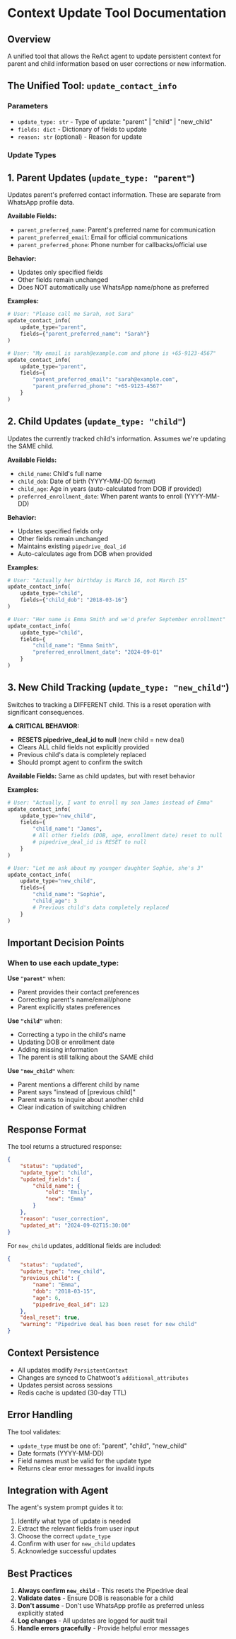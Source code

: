 # Context Update Tool Documentation

## Overview
A unified tool that allows the ReAct agent to update persistent context for parent and child information based on user corrections or new information.

## The Unified Tool: `update_contact_info`

### Parameters
- `update_type: str` - Type of update: "parent" | "child" | "new_child"
- `fields: dict` - Dictionary of fields to update
- `reason: str` (optional) - Reason for update

### Update Types

## 1. Parent Updates (`update_type: "parent"`)

Updates parent's preferred contact information. These are separate from WhatsApp profile data.

**Available Fields:**
- `parent_preferred_name`: Parent's preferred name for communication
- `parent_preferred_email`: Email for official communications  
- `parent_preferred_phone`: Phone number for callbacks/official use

**Behavior:**
- Updates only specified fields
- Other fields remain unchanged
- Does NOT automatically use WhatsApp name/phone as preferred

**Examples:**
```python
# User: "Please call me Sarah, not Sara"
update_contact_info(
    update_type="parent",
    fields={"parent_preferred_name": "Sarah"}
)

# User: "My email is sarah@example.com and phone is +65-9123-4567"
update_contact_info(
    update_type="parent",
    fields={
        "parent_preferred_email": "sarah@example.com",
        "parent_preferred_phone": "+65-9123-4567"
    }
)
```

## 2. Child Updates (`update_type: "child"`)

Updates the currently tracked child's information. Assumes we're updating the SAME child.

**Available Fields:**
- `child_name`: Child's full name
- `child_dob`: Date of birth (YYYY-MM-DD format)
- `child_age`: Age in years (auto-calculated from DOB if provided)
- `preferred_enrollment_date`: When parent wants to enroll (YYYY-MM-DD)

**Behavior:**
- Updates specified fields only
- Other fields remain unchanged
- Maintains existing `pipedrive_deal_id`
- Auto-calculates age from DOB when provided

**Examples:**
```python
# User: "Actually her birthday is March 16, not March 15"
update_contact_info(
    update_type="child",
    fields={"child_dob": "2018-03-16"}
)

# User: "Her name is Emma Smith and we'd prefer September enrollment"
update_contact_info(
    update_type="child",
    fields={
        "child_name": "Emma Smith",
        "preferred_enrollment_date": "2024-09-01"
    }
)
```

## 3. New Child Tracking (`update_type: "new_child"`)

Switches to tracking a DIFFERENT child. This is a reset operation with significant consequences.

**⚠️ CRITICAL BEHAVIOR:**
- **RESETS pipedrive_deal_id to null** (new child = new deal)
- Clears ALL child fields not explicitly provided
- Previous child's data is completely replaced
- Should prompt agent to confirm the switch

**Available Fields:** 
Same as child updates, but with reset behavior

**Examples:**
```python
# User: "Actually, I want to enroll my son James instead of Emma"
update_contact_info(
    update_type="new_child",
    fields={
        "child_name": "James",
        # All other fields (DOB, age, enrollment date) reset to null
        # pipedrive_deal_id is RESET to null
    }
)

# User: "Let me ask about my younger daughter Sophie, she's 3"
update_contact_info(
    update_type="new_child",
    fields={
        "child_name": "Sophie",
        "child_age": 3
        # Previous child's data completely replaced
    }
)
```

## Important Decision Points

### When to use each update_type:

**Use `"parent"`** when:
- Parent provides their contact preferences
- Correcting parent's name/email/phone
- Parent explicitly states preferences

**Use `"child"`** when:
- Correcting a typo in the child's name
- Updating DOB or enrollment date
- Adding missing information
- The parent is still talking about the SAME child

**Use `"new_child"`** when:
- Parent mentions a different child by name
- Parent says "instead of [previous child]"
- Parent wants to inquire about another child
- Clear indication of switching children

## Response Format

The tool returns a structured response:

```json
{
    "status": "updated",
    "update_type": "child",
    "updated_fields": {
        "child_name": {
            "old": "Emily",
            "new": "Emma"
        }
    },
    "reason": "user_correction",
    "updated_at": "2024-09-02T15:30:00"
}
```

For `new_child` updates, additional fields are included:
```json
{
    "status": "updated",
    "update_type": "new_child",
    "previous_child": {
        "name": "Emma",
        "dob": "2018-03-15",
        "age": 6,
        "pipedrive_deal_id": 123
    },
    "deal_reset": true,
    "warning": "Pipedrive deal has been reset for new child"
}
```

## Context Persistence

- All updates modify `PersistentContext`
- Changes are synced to Chatwoot's `additional_attributes`
- Updates persist across sessions
- Redis cache is updated (30-day TTL)

## Error Handling

The tool validates:
- `update_type` must be one of: "parent", "child", "new_child"
- Date formats (YYYY-MM-DD)
- Field names must be valid for the update type
- Returns clear error messages for invalid inputs

## Integration with Agent

The agent's system prompt guides it to:
1. Identify what type of update is needed
2. Extract the relevant fields from user input
3. Choose the correct `update_type`
4. Confirm with user for `new_child` updates
5. Acknowledge successful updates

## Best Practices

1. **Always confirm `new_child`** - This resets the Pipedrive deal
2. **Validate dates** - Ensure DOB is reasonable for a child
3. **Don't assume** - Don't use WhatsApp profile as preferred unless explicitly stated
4. **Log changes** - All updates are logged for audit trail
5. **Handle errors gracefully** - Provide helpful error messages